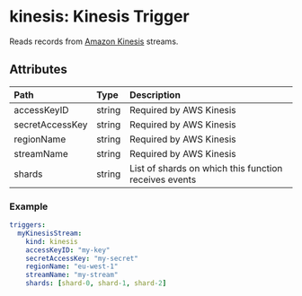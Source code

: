 # kinesis: Kinesis Trigger

Reads records from [Amazon Kinesis](https://aws.amazon.com/kinesis/) streams.

## Attributes

| **Path** | **Type** | **Description** |
| :--- | :--- | :--- |
| accessKeyID | string | Required by AWS Kinesis |
| secretAccessKey | string | Required by AWS Kinesis |
| regionName | string | Required by AWS Kinesis |
| streamName | string | Required by AWS Kinesis |
| shards | string | List of shards on which this function receives events |

### Example

```yaml
triggers:
  myKinesisStream:
    kind: kinesis
    accessKeyID: "my-key"
    secretAccessKey: "my-secret"
    regionName: "eu-west-1"
    streamName: "my-stream"
    shards: [shard-0, shard-1, shard-2]
```
